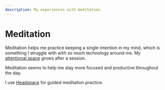 ```yaml
---
description: My experiences with meditation
---
```

# Meditation

Meditation helps me practice keeping a single intention in my mind, which is something I struggle with with so much technology around me. My [attentional space](/psychology/attentional-space.md) grows after a session. 

Meditation seems to help me stay more focused and productive throughout the day. 

I use [Headspace](https://www.headspace.com/) for guided meditation practice. 